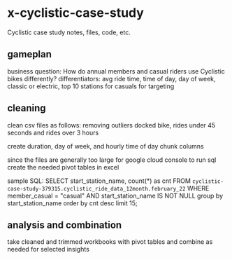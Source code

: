 # x-cyclistic-case-study
Cyclistic case study notes, files, code, etc.

## gameplan
business question: How do annual members and casual riders use Cyclistic bikes differently?
differentiators: avg ride time, time of day, day of week, classic or electric, top 10 stations for casuals for targeting

## cleaning
clean csv files as follows: removing outliers docked bike, rides under 45 seconds and rides over 3 hours

create duration, day of week, and hourly time of day chunk columns

since the files are generally too large for google cloud console to run sql create the needed pivot tables in excel

sample SQL:
SELECT
  start_station_name,
  count(*) as cnt
FROM `cyclistic-case-study-379315.cyclistic_ride_data_12month.february_22` 
WHERE
  member_casual = "casual" AND start_station_name IS NOT NULL
group by start_station_name order by cnt desc
limit 15;

## analysis and combination
take cleaned and trimmed workbooks with pivot tables and combine as needed for selected insights
